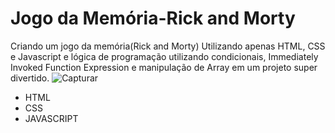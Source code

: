 # Jogo da Memória-Rick and Morty
Criando um jogo da memória(Rick and Morty) Utilizando apenas HTML, CSS e Javascript e lógica de programação utilizando condicionais, Immediately Invoked Function Expression e manipulação de Array em um projeto super divertido.
![Capturar](https://user-images.githubusercontent.com/94051879/193701954-1d6e24d6-1d39-41a9-a0c0-c7ebda7e987f.PNG)
- HTML 
- CSS
- JAVASCRIPT
